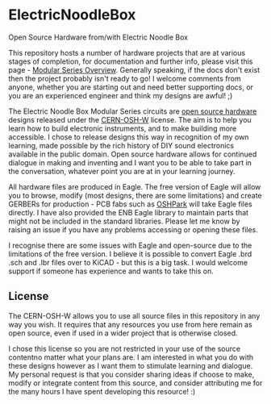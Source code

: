 # ElectricNoodleBox
Open Source Hardware from/with Electric Noodle Box

This repository hosts a number of hardware projects that are at various stages of completion, for documentation and further info, please visit this page - [Modular Series Overview](https://electricnoodlebox.com/tutorials/modular-series-overview/). Generally speaking, if the docs don't exist then the project probably isn't ready to go! I welcome comments from anyone, whether you are starting out and need better supporting docs, or you are an experienced engineer and think my designs are awful! ;) 

The Electric Noodle Box Modular Series circuits are [open source hardware](https://www.oshwa.org/definition/) designs released under the [CERN-OSH-W](https://ohwr.org/cern_ohl_w_v2.txt) license. The aim is to help you learn how to build electronic instruments, and to make building more accessible. I chose to release designs this way in recognition of my own learning, made possible by the rich history of DIY sound electronics available in the public domain. Open source hardware allows for continued dialogue in making and inventing and I want you to be able to take part in the conversation, whatever point you are at in your learning journey.

All hardware files are produced in Eagle. The free version of Eagle will allow you to browse, modify (most designs, there are some limitations) and create GERBERs for production - PCB fabs such as [OSHPark](https://oshpark.com/) will take Eagle files directly. I have also provided the ENB Eagle library to maintain parts that might not be included in the standard libraries. Please let me know by raising an issue if you have any problems accessing or opening these files.

I recognise there are some issues with Eagle and open-source due to the limitations of the free version. I believe it is possible to convert Eagle .brd .sch and .lbr files over to KiCAD - but this is a big task. I would welcome support if someone has experience and wants to take this on.

## License

The CERN-OSH-W allows you to use all source files in this repository in any way you wish. It requires that any resources you use from here remain as open source, even if used in a wider project that is otherwise closed. 

I chose this license so you are not restricted in your use of the source contentno matter what your plans are. I am interested in what you do with these designs however as I want them to stimulate learning and dialogue. My personal request is that you consider sharing ideas if choose to make, modify or integrate content from this source, and consider attributing me for the many hours I have spent developing this resource! :)   
